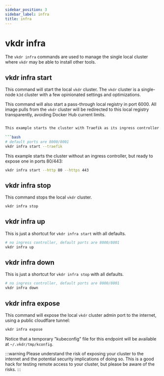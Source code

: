 ```yaml
---
sidebar_position: 3
sidebar_label: infra
title: infra
---
```


# vkdr infra

The `vkdr infra` commands are used to manage the single local cluster where `vkdr` may be able to install other tools.

## vkdr infra start

This command will start the local `vkdr` cluster. The `vkdr` cluster is a single-node `k3d` cluster with a few opinionated settings and optimizations.

This command will also start a pass-through local registry in port 6000. All image pulls from the `vkdr` cluster will be redirected to this local registry transparently, avoiding Docker Hub current limits.

```bash

This example starts the cluster with Traefik as its ingress controller exposed in 8000/8001 ports:
    
```bash
# default ports are 8000/8001
vkdr infra start --traefik
```

This example starts the cluster without an ingress controller, but ready to expose one in ports 80/443:
    
```bash
vkdr infra start --http 80 --https 443
```

## vkdr infra stop

This command stops the local `vkdr` cluster.

```bash
vkdr infra stop
```

## vkdr infra up

This is just a shortcut for `vkdr infra start` with all defaults.

```bash
# no ingress controller, default ports are 8000/8001
vkdr infra up
```

## vkdr infra down

This is just a shortcut for `vkdr infra stop` with all defaults.

```bash
# no ingress controller, default ports are 8000/8001
vkdr infra down
```

## vkdr infra expose

This command will expose the local `vkdr` cluster admin port to the internet, using a public cloudflare tunnel:

```bash
vkdr infra expose
```

Notice that a temporary "kubeconfig" file for this endpoint will be available at `~/.vkdr/tmp/kconfig`.

:::warning
Please understand the risk of exposing your cluster to the internet and the potential security implications of doing so. This is a good hack for testing remote access to your cluster, but please be aware of the risks.
:::
